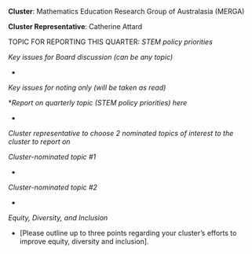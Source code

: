 **Cluster**:	Mathematics Education Research Group of Australasia (MERGA)

**Cluster Representative**:	Catherine	Attard

TOPIC FOR REPORTING THIS QUARTER: *STEM policy priorities*

*Key issues for Board discussion (can be any topic)*

*

*Key issues for noting only (will be taken as read)*

*_Report on quarterly topic (STEM policy priorities) here_

* 

*Cluster representative to choose 2 nominated topics of interest to the cluster to report on*

*Cluster-nominated topic #1*

*	

*Cluster-nominated topic #2*

*	

*Equity, Diversity, and Inclusion*

* [Please outline up to three points regarding your cluster’s efforts to improve equity, diversity and inclusion].

